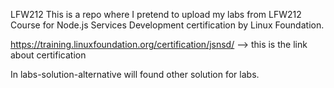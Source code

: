 LFW212
This is a repo where I pretend to upload my labs from LFW212 Course for Node.js Services Development certification by Linux Foundation.

https://training.linuxfoundation.org/certification/jsnsd/ --> this is the link about certification

In labs-solution-alternative will found other solution for labs.
